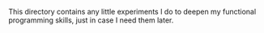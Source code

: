 This directory contains any little experiments I do to deepen my functional programming skills, just in case I need them later.
